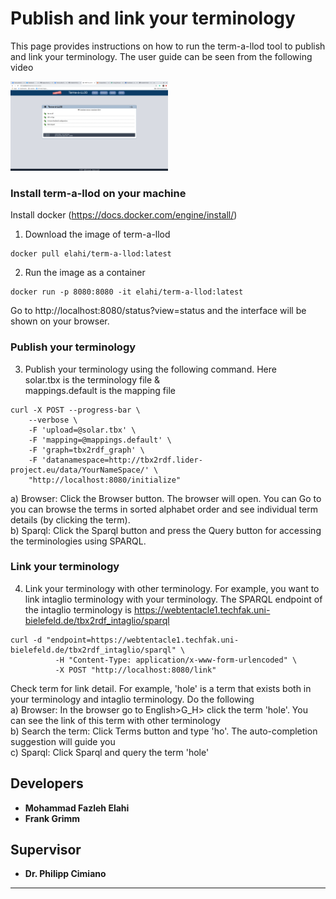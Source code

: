 # Publish and link your terminology
This page provides instructions on how to run the term-a-llod tool to publish and link your terminology. The user guide can be seen from the following video

[<img src="https://github.com/fazleh2010/term-a-llod-demo/blob/master/term-a-llod.png" width="50%">](https://www.dropbox.com/s/1pko14sc3qctzfr/final.mov?dl=0)

### Install term-a-llod on your machine
Install docker (https://docs.docker.com/engine/install/)
1. Download the image of term-a-llod  
```
docker pull elahi/term-a-llod:latest
```
2. Run the image as a container
```
docker run -p 8080:8080 -it elahi/term-a-llod:latest
```
Go to http://localhost:8080/status?view=status and the interface will be shown on your browser.

### Publish your terminology
3. Publish your terminology using the following command. Here \
solar.tbx is the terminology file & \
mappings.default is the mapping file
```
curl -X POST --progress-bar \
    --verbose \
    -F 'upload=@solar.tbx' \
    -F 'mapping=@mappings.default' \
    -F 'graph=tbx2rdf_graph' \
    -F 'datanamespace=http://tbx2rdf.lider-project.eu/data/YourNameSpace/' \
    "http://localhost:8080/initialize"
```
a) Browser: Click the Browser button. The browser will open. You can Go to you can browse the terms in sorted alphabet order and see individual term details (by clicking the term).\
b) Sparql: Click the Sparql button and press the Query button for accessing the terminologies using SPARQL.

### Link your terminology
4.  Link your terminology with other terminology. For example, you want to link intaglio terminology with your terminology. The SPARQL endpoint of the intaglio terminology is https://webtentacle1.techfak.uni-bielefeld.de/tbx2rdf_intaglio/sparql 
```
curl -d "endpoint=https://webtentacle1.techfak.uni-bielefeld.de/tbx2rdf_intaglio/sparql" \
          -H "Content-Type: application/x-www-form-urlencoded" \
          -X POST "http://localhost:8080/link"      
 ```
Check term for link detail. For example, 'hole' is a term that exists both in your terminology and intaglio terminology. Do the following\
a) Browser: In the browser go to English>G_H> click the term 'hole'. You can see the link of this term with other terminology \
b) Search the term: Click Terms button and type 'ho'. The auto-completion suggestion will guide you\
c) Sparql: Click Sparql and query the term 'hole' 

## Developers
* **Mohammad Fazleh Elahi**
* **Frank Grimm**
## Supervisor
* **Dr. Philipp Cimiano**



---
